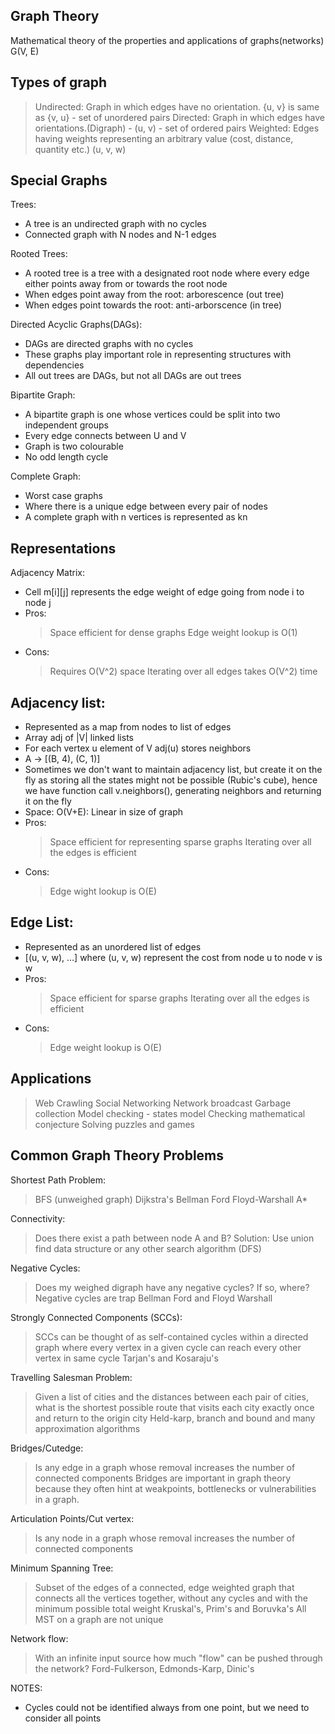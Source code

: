 Graph Theory
------------
Mathematical theory of the properties and applications of graphs(networks)
G(V, E)

Types of graph
--------------
> Undirected: Graph in which edges have no orientation. {u, v} is same as {v, u} - set of unordered pairs
> Directed: Graph in which edges have orientations.(Digraph) - (u, v) - set of ordered pairs
> Weighted: Edges having weights representing an arbitrary value (cost, distance, quantity etc.) (u, v, w)

Special Graphs
--------------
Trees:
- A tree is an undirected graph with no cycles
- Connected graph with N nodes and N-1 edges

Rooted Trees:
- A rooted tree is a tree with a designated root node where every edge either points away from or towards the root node
- When edges point away from the root: arborescence (out tree)
- When edges point towards the root: anti-arborscence (in tree)

Directed Acyclic Graphs(DAGs):
- DAGs are directed graphs with no cycles
- These graphs play important role in representing structures with dependencies
- All out trees are DAGs, but not all DAGs are out trees

Bipartite Graph:
- A bipartite graph is one whose vertices could be split into two independent groups
- Every edge connects between U and V
- Graph is two colourable
- No odd length cycle

Complete Graph:
- Worst case graphs
- Where there is a unique edge between every pair of nodes
- A complete graph with n vertices is represented as kn

Representations
---------------
Adjacency Matrix:
- Cell m[i][j] represents the edge weight of edge going from node i to node j
- Pros:
  > Space efficient for dense graphs
  > Edge weight lookup is O(1)
- Cons:
  > Requires O(V^2) space
  > Iterating over all edges takes O(V^2) time

Adjacency list:
--------------
- Represented as a map from nodes to list of edges
- Array adj of |V| linked lists
- For each vertex u element of V adj(u) stores neighbors
- A -> [(B, 4), (C, 1)]
- Sometimes we don't want to maintain adjacency list, but create it on the fly as 
  storing all the states might not be possible (Rubic's cube), hence we have function call
  v.neighbors(), generating neighbors and returning it on the fly
- Space: O(V+E): Linear in size of graph
- Pros:
  > Space efficient for representing sparse graphs
  > Iterating over all the edges is efficient
- Cons:
  > Edge wight lookup is O(E)

Edge List:
---------
- Represented as an unordered list of edges
- [(u, v, w), ...] where (u, v, w) represent the cost from node u to node v is w
- Pros:
  > Space efficient for sparse graphs
  > Iterating over all the edges is efficient
- Cons:
  > Edge weight lookup is O(E)

Applications
------------
 > Web Crawling
 > Social Networking
 > Network broadcast
 > Garbage collection
 > Model checking - states model
 > Checking mathematical conjecture 
 > Solving puzzles and games

Common Graph Theory Problems
----------------------------
Shortest Path Problem:
 > BFS (unweighed graph)
 > Dijkstra's
 > Bellman Ford
 > Floyd-Warshall
 > A*

Connectivity:
 > Does there exist a path between node A and B?
 > Solution: Use union find data structure or any other search algorithm (DFS)

Negative Cycles:
 > Does my weighed digraph have any negative cycles? If so, where?
 > Negative cycles are trap
 > Bellman Ford and Floyd Warshall

Strongly Connected Components (SCCs):
 > SCCs can be thought of as self-contained cycles within a directed graph
   where every vertex in a given cycle can reach every other vertex in same cycle 
 > Tarjan's and Kosaraju's

Travelling Salesman Problem:
 > Given a list of cities and the distances between each pair of cities,
   what is the shortest possible route that visits each city exactly once
   and return to the origin city
 > Held-karp, branch and bound and many approximation algorithms

Bridges/Cutedge:
 > Is any edge in a graph whose removal increases the number of connected components
 > Bridges are important in graph theory because they often hint at weakpoints, bottlenecks or vulnerabilities in a graph.

Articulation Points/Cut vertex:
 > Is any node in a graph whose removal increases the number of connected components

Minimum Spanning Tree:
 > Subset of the edges of a connected, edge weighted graph that connects all the vertices together,
   without any cycles and with the minimum possible total weight
 > Kruskal's, Prim's and Boruvka's
 > All MST on a graph are not unique

Network flow:
 > With an infinite input source how much "flow" can be pushed through the network?
 > Ford-Fulkerson, Edmonds-Karp, Dinic's 

NOTES:
- Cycles could not be identified always from one point, but we need to consider all points
